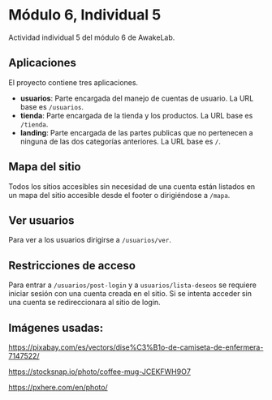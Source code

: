 # Módulo 6, Individual 5

Actividad individual 5 del módulo 6 de AwakeLab.

## Aplicaciones

El proyecto contiene tres aplicaciones.

- **usuarios**: Parte encargada del manejo de cuentas de usuario. La URL base es `/usuarios`.
- **tienda**: Parte encargada de la tienda y los productos. La URL base es `/tienda`.
- **landing**: Parte encargada de las partes publicas que no pertenecen a ninguna de las dos categorías anteriores. La URL base es `/`.

## Mapa del sitio

Todos los sitios accesibles sin necesidad de una cuenta están listados en un mapa del sitio accesible desde el footer o dirigiéndose a `/mapa`.

## Ver usuarios

Para ver a los usuarios dirigirse a `/usuarios/ver`.

## Restricciones de acceso

Para entrar a `/usuarios/post-login` y a `usuarios/lista-deseos` se requiere iniciar sesión con una cuenta creada en el sitio. Si se intenta acceder sin una cuenta se redireccionara al sitio de login.

## Imágenes usadas:

https://pixabay.com/es/vectors/dise%C3%B1o-de-camiseta-de-enfermera-7147522/

https://stocksnap.io/photo/coffee-mug-JCEKFWH9O7

https://pxhere.com/en/photo/